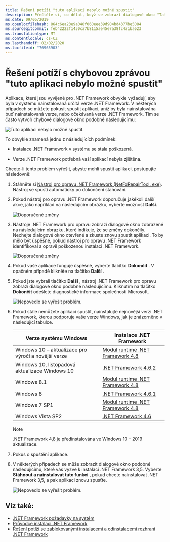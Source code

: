 ```yaml
---
title: Řešení potíží "tuto aplikaci nebylo možné spustit"
description: Přečtěte si, co dělat, když se zobrazí dialogové okno "Tato aplikace se nedá spustit".
ms.date: 09/05/2019
ms.openlocfilehash: 864c6ea23e9a048f060eee39d904bd4377be5084
ms.sourcegitcommit: feb42222f1430ca7b8115ae45e7a38fc4a1ba623
ms.translationtype: MT
ms.contentlocale: cs-CZ
ms.lasthandoff: 02/02/2020
ms.locfileid: "76965903"
---
```

# <a name="troubleshooting-a-this-application-could-not-be-started-error-message"></a>Řešení potíží s chybovou zprávou "tuto aplikaci nebylo možné spustit"

Aplikace, které jsou vyvíjené pro .NET Framework obvykle vyžadují, aby byla v systému nainstalovaná určitá verze .NET Framework. V některých případech se můžete pokusit spustit aplikaci, aniž by byla nainstalována buď nainstalovaná verze, nebo očekávaná verze .NET Framework. Tím se často vytvoří chybové dialogové okno podobné následujícímu:

![Tuto aplikaci nebylo možné spustit.](media/application-not-started/app-could-not-be-started.png)

To obvykle znamená jednu z následujících podmínek:

- Instalace .NET Framework v systému se stala poškozená.

- Verze .NET Framework potřebná vaší aplikací nebyla zjištěna.

Chcete-li tento problém vyřešit, abyste mohli spustit aplikaci, postupujte následovně:

1. Stáhněte si [Nástroj pro opravu .NET Framework (NetFxRepairTool. exe)](https://www.microsoft.com/download/details.aspx?id=30135). Nástroj se spustí automaticky po dokončení stahování.

1. Pokud nástroj pro opravu .NET Framework doporučuje jakékoli další akce, jako například na následujícím obrázku, vyberte možnost **Další**.

   ![Doporučené změny](media/application-not-started/repair-tool-recommended-changes.png)

1. Nástroje .NET Framework pro opravu zobrazí dialogové okno zobrazené na následujícím obrázku, které indikuje, že se změny dokončily. Nechejte dialogové okno otevřené a zkuste znovu spustit aplikaci. To by mělo být úspěšné, pokud nástroj pro opravu .NET Framework identifikoval a opravil poškozenou instalaci .NET Framework.

   ![Doporučené změny](media/application-not-started/repair-tool-changes-complete.png)

1. Pokud vaše aplikace funguje úspěšně, vyberte tlačítko **Dokončit** . V opačném případě klikněte na tlačítko **Další** .

1. Pokud jste vybrali tlačítko **Další** , nástroj .NET Framework pro opravu zobrazí dialogové okno podobné následujícímu. Kliknutím na tlačítko **Dokončit** odešlete diagnostické informace společnosti Microsoft.

   ![Nepovedlo se vyřešit problém.](media/application-not-started/repair-tool-no-resolution.png)

1. Pokud stále nemůžete aplikaci spustit, nainstalujte nejnovější verzi .NET Framework, kterou podporuje vaše verze Windows, jak je znázorněno v následující tabulce.

   |Verze systému Windows|Instalace .NET Framework|
   |---|---|
   |Windows 10 – aktualizace pro výročí a novější verze|[Modul runtime .NET Framework 4,8](https://dotnet.microsoft.com/download/dotnet-framework/net48)|
   |Windows 10, listopadová aktualizace Windows 10|[.NET Framework 4.6.2](https://dotnet.microsoft.com/download/dotnet-framework/net462)|
   |Windows 8.1|[Modul runtime .NET Framework 4,8](https://dotnet.microsoft.com/download/dotnet-framework/net48)|
   |Windows 8|[.NET Framework 4.6.1](https://dotnet.microsoft.com/download/dotnet-framework/net461)|
   |Windows 7 SP1|[Modul runtime .NET Framework 4,8](https://dotnet.microsoft.com/download/dotnet-framework/net48)|
   |Windows Vista SP2|[.NET Framework 4.6](https://dotnet.microsoft.com/download/dotnet-framework/net46)|

   > [!NOTE]
   > .NET Framework 4,8 je předinstalována ve Windows 10 – 2019 aktualizace.

1. Pokus o spuštění aplikace.

1. V některých případech se může zobrazit dialogové okno podobné následujícímu, které vás vyzve k instalaci .NET Framework 3,5. Vyberte **Stáhnout a nainstalovat tuto funkci** , pokud chcete nainstalovat .NET Framework 3,5, a pak aplikaci znovu spusťte.

   ![Nepovedlo se vyřešit problém.](media/application-not-started/install-3-5.png)

## <a name="see-also"></a>Viz také:

- [.NET Framework požadavky na systém](../get-started/system-requirements.md)
- [Průvodce instalací .NET Framework](index.md)
- [Řešení potíží se zablokovanými instalacemi a odinstalacemi rozhraní .NET Framework](troubleshoot-blocked-installations-and-uninstallations.md)

